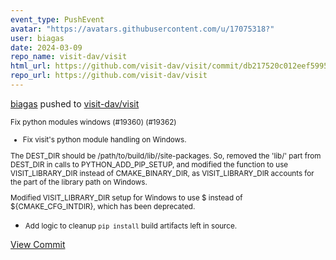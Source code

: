 ```yaml
---
event_type: PushEvent
avatar: "https://avatars.githubusercontent.com/u/17075318?"
user: biagas
date: 2024-03-09
repo_name: visit-dav/visit
html_url: https://github.com/visit-dav/visit/commit/db217520c012eef5995a6a85fb799f2ae0706bd9
repo_url: https://github.com/visit-dav/visit
---
```


<a href='https://github.com/biagas' target='_blank'>biagas</a> pushed to <a href='https://github.com/visit-dav/visit' target='_blank'>visit-dav/visit</a>

<small>Fix python modules windows (#19360) (#19362)

* Fix visit's python module handling on Windows.

The DEST_DIR should be /path/to/build/lib/<CONFIG>/site-packages.
So, removed the 'lib/' part from DEST_DIR in calls to PYTHON_ADD_PIP_SETUP, and modified the function to use VISIT_LIBRARY_DIR instead of CMAKE_BINARY_DIR, as VISIT_LIBRARY_DIR accounts for the <CONFIG> part of the library path on Windows.

Modified VISIT_LIBRARY_DIR setup for Windows to use $<CONFIG> instead of ${CMAKE_CFG_INTDIR}, which has been deprecated.

* Add logic to cleanup `pip install`  build artifacts left in source.</small>

<a href='https://github.com/visit-dav/visit/commit/db217520c012eef5995a6a85fb799f2ae0706bd9' target='_blank'>View Commit</a>
